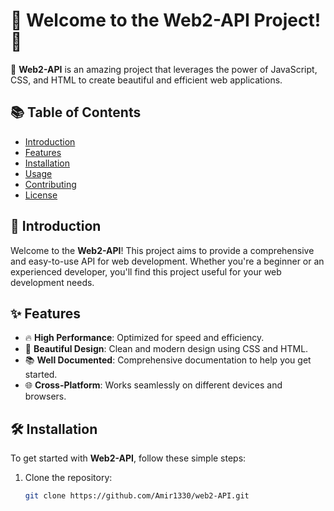 # 🌟 Welcome to the Web2-API Project! 🌟

🚀 **Web2-API** is an amazing project that leverages the power of JavaScript, CSS, and HTML to create beautiful and efficient web applications. 

## 📚 Table of Contents
- [Introduction](#introduction)
- [Features](#features)
- [Installation](#installation)
- [Usage](#usage)
- [Contributing](#contributing)
- [License](#license)

## 🌟 Introduction
Welcome to the **Web2-API**! This project aims to provide a comprehensive and easy-to-use API for web development. Whether you're a beginner or an experienced developer, you'll find this project useful for your web development needs.

## ✨ Features
- 🔥 **High Performance**: Optimized for speed and efficiency.
- 🎨 **Beautiful Design**: Clean and modern design using CSS and HTML.
- 📚 **Well Documented**: Comprehensive documentation to help you get started.
- 🌐 **Cross-Platform**: Works seamlessly on different devices and browsers.

## 🛠️ Installation
To get started with **Web2-API**, follow these simple steps:

1. Clone the repository:
   ```bash
   git clone https://github.com/Amir1330/web2-API.git
